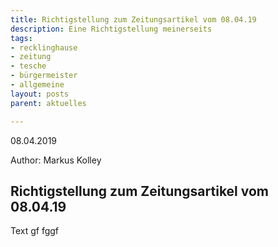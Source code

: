 ```yaml
---
title: Richtigstellung zum Zeitungsartikel vom 08.04.19
description: Eine Richtigstellung meinerseits
tags:
- recklinghause
- zeitung
- tesche
- bürgermeister
- allgemeine
layout: posts
parent: aktuelles

---
```

08\.04.2019

Author: Markus Kolley

## Richtigstellung zum Zeitungsartikel vom 08.04.19

Text gf fggf 